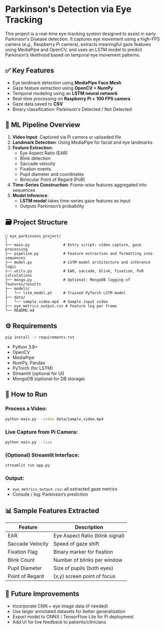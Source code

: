 # Parkinson's Detection via Eye Tracking

This project is a real-time eye-tracking system designed to assist in early Parkinson's Disease detection. It captures eye movement using a high-FPS camera (e.g., Raspberry Pi camera), extracts meaningful gaze features using MediaPipe and OpenCV, and uses an LSTM model to predict Parkinson’s likelihood based on temporal eye movement patterns.

## ✅ Key Features

- Eye landmark detection using **MediaPipe Face Mesh**
- Gaze feature extraction using **OpenCV + NumPy**
- Temporal modeling using an **LSTM neural network**
- Real-time processing on **Raspberry Pi + 100 FPS camera**
- Gaze data saved to **CSV**
- Binary classification: Parkinson's Detected / Not Detected

## 🧠 ML Pipeline Overview

1. **Video Input**: Captured via Pi camera or uploaded file
2. **Landmark Detection**: Using MediaPipe for facial and eye landmarks
3. **Feature Extraction**:
   - Eye Aspect Ratio (EAR)
   - Blink detection
   - Saccade velocity
   - Fixation events
   - Pupil diameter and coordinates
   - Binocular Point of Regard (PoR)
4. **Time-Series Construction**: Frame-wise features aggregated into sequences
5. **Model Inference**:
   - **LSTM model** takes time-series gaze features as input
   - Outputs Parkinson’s probability

## 🗃 Project Structure

```
📁 eye_parkinsons_project/
│
├── main.py               # Entry script: video capture, gaze processing
├── pipeline.py           # Feature extraction and formatting into sequences
├── model.py              # LSTM model architecture and inference logic
├── utils.py              # EAR, saccade, blink, fixation, PoR calculations
├── mongo.py              # Optional: MongoDB logging of features/results
├── models/
│   └── lstm_model.pt     # Trained PyTorch LSTM model
├── data/
│   └── sample_video.mp4  # Sample input video
├── eye_metrics_output.csv # Feature log per frame
└── README.md
```

## ⚙️ Requirements

```bash
pip install -r requirements.txt
```

- Python 3.8+
- OpenCV
- MediaPipe
- NumPy, Pandas
- PyTorch (for LSTM)
- Streamlit (optional for UI)
- MongoDB (optional for DB storage)

## 🚀 How to Run

### Process a Video:

```bash
python main.py --video data/sample_video.mp4
```

### Live Capture from Pi Camera:

```bash
python main.py --live
```

### (Optional) Streamlit Interface:

```bash
streamlit run app.py
```

### Output:

- `eye_metrics_output.csv`: all extracted gaze metrics
- Console / log: Parkinson’s prediction

## 📊 Sample Features Extracted

| Feature             | Description                      |
|---------------------|----------------------------------|
| EAR                | Eye Aspect Ratio (blink signal)  |
| Saccade Velocity   | Speed of gaze shift              |
| Fixation Flag      | Binary marker for fixation       |
| Blink Count        | Number of blinks per window      |
| Pupil Diameter     | Size of pupils (both eyes)       |
| Point of Regard    | (x,y) screen point of focus      |

## 🔮 Future Improvements

- Incorporate CNN + eye image data (if needed)
- Use larger annotated datasets for better generalization
- Export model to ONNX / TensorFlow Lite for Pi deployment
- Add UI for live feedback to patients/clinicians


